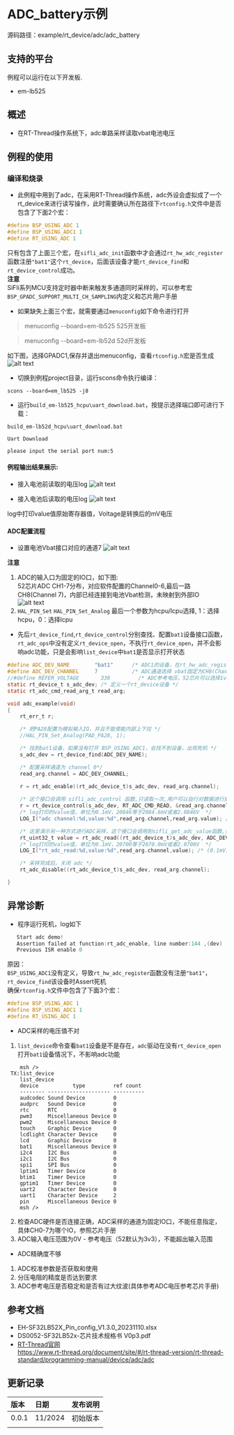 # ADC_battery示例
源码路径：example/rt_device/adc/adc_battery
## 支持的平台
例程可以运行在以下开发板.
* em-lb525

## 概述
* 在RT-Thread操作系统下，adc单路采样读取vbat电池电压

## 例程的使用
### 编译和烧录
* 此例程中用到了adc，在采用RT-Thread操作系统，adc外设会虚拟成了一个rt_device来进行读写操作，此时需要确认所在路径下`rtconfig.h`文件中是否包含了下面2个宏：

```c
#define BSP_USING_ADC 1
#define BSP_USING_ADC1 1
#define RT_USING_ADC 1
```

只有包含了上面三个宏，在`sifli_adc_init`函数中才会通过`rt_hw_adc_register`函数注册`"bat1"`这个`rt_device`，后面该设备才能`rt_device_find`和`rt_device_control`成功。<br>
**注意**<br>
SiFli系列MCU支持定时器中断来触发多通道同时采样的，可以参考宏`BSP_GPADC_SUPPORT_MULTI_CH_SAMPLING`内定义和芯片用户手册
* 如果缺失上面三个宏，就需要通过`menuconfig`如下命令进行打开  

> menuconfig --board=em-lb525       525开发板

> menuconfig --board=em-lb52d       52d开发板


如下图，选择GPADC1,保存并退出menuconfig，查看`rtconfig.h`宏是否生成
![alt text](assets/MENUCONFIG_ADC.png)
* 切换到例程project目录，运行scons命令执行编译：

```
scons --board=em_lb525 -j8
```

* 运行`build_em-lb525_hcpu\uart_download.bat`，按提示选择端口即可进行下载：

```
build_em-lb52d_hcpu\uart_download.bat

Uart Download

please input the serial port num:5
```

#### 例程输出结果展示:
* 接入电池前读取的电压log
![alt text](assets/beffer.png)


* 接入电池后读取的电压log
![alt text](assets/last.png)

log中打印value值原始寄存器值，Voltage是转换后的mV电压


#### ADC配置流程

* 设置电池Vbat接口对应的通道7
![alt text](assets/1.png)

**注意**  
1. ADC的输入口为固定的IO口，如下图:<br>52芯片ADC CH1-7分布，对应软件配置的Channel0-6,最后一路CH8(Channel 7)，内部已经连接到电池Vbat检测，未映射到外部IO<br>
![alt text](assets/ADC_MAP.png)
1. `HAL_PIN_Set` `HAL_PIN_Set_Analog` 最后一个参数为hcpu/lcpu选择, 1：选择hcpu，0：选择lcpu<br>


* 先后`rt_device_find`,`rt_device_control`分别查找、配置`bat1`设备接口函数，
`rt_adc_ops`中没有定义`rt_device_open`，不执行`rt_device_open`，并不会影响adc功能，只是会影响`list_device`中`bat1`是否显示打开状态
```c
#define ADC_DEV_NAME        "bat1"      /* ADC1的设备，在rt_hw_adc_register函数内已注册，不能随便修改 */
#define ADC_DEV_CHANNEL     7           /* ADC通道选择 vbat固定为CH8(Channel 7) */
//#define REFER_VOLTAGE       330         /* ADC参考电压，52芯片可以选择1v8或者3v3，目前接口没有开放，固定为3V3 */
static rt_device_t s_adc_dev; /* 定义一个rt_device设备 */
static rt_adc_cmd_read_arg_t read_arg;

void adc_example(void)
{
    rt_err_t r;

    /* 把PA28配置为模拟输入IO，并且不能使能内部上下拉 */
    //HAL_PIN_Set_Analog(PAD_PA28, 1);

    /* 找到bat1设备，如果没有打开 BSP_USING_ADC1，会找不到设备，出现死机 */
    s_adc_dev = rt_device_find(ADC_DEV_NAME);

    /* 配置采样通道为 channel 0*/
    read_arg.channel = ADC_DEV_CHANNEL;

    r = rt_adc_enable((rt_adc_device_t)s_adc_dev, read_arg.channel);
    
    /* 这个接口会调用 sifli_adc_control 函数,只读取一次,用户可以自行对数据进行处理 */   
    r = rt_device_control(s_adc_dev, RT_ADC_CMD_READ, &read_arg.channel);
    /* log打印的value值，单位为0.1mV，20846等于2084.6mV或者2.0846V  */
    LOG_I("adc channel:%d,value:%d",read_arg.channel,read_arg.value); /* (0.1mV), 20846 is 2084.6mV or 2.0846V */

    /* 这里演示另一种方式进行ADC采样，这个接口会调用到sifli_get_adc_value函数,会进行默认22次平均  */
    rt_uint32_t value = rt_adc_read((rt_adc_device_t)s_adc_dev, ADC_DEV_CHANNEL);
    /* log打印的value值，单位为0.1mV，20700等于2070.0mV或者2.0700V  */
    LOG_I("rt_adc_read:%d,value:%d",read_arg.channel,value); /* (0.1mV), 20700 is 2070mV or 2.070V */

    /* 采样完成后，关闭 adc */
    rt_adc_disable((rt_adc_device_t)s_adc_dev, read_arg.channel);

}
```


## 异常诊断
* 程序运行死机，log如下
```c
   Start adc demo!
   Assertion failed at function:rt_adc_enable, line number:144 ,(dev)
   Previous ISR enable 0
```
原因：  
`BSP_USING_ADC1`没有定义，导致`rt_hw_adc_register`函数没有注册`"bat1"`，`rt_device_find`该设备时Assert死机  
确保`rtconfig.h`文件中包含了下面3个宏：
```c
#define BSP_USING_ADC 1
#define BSP_USING_ADC1 1
#define RT_USING_ADC 1
```
* ADC采样的电压值不对

1. `list_device`命令查看`bat1`设备是不是存在，`adc`驱动在没有`rt_device_open`打开`bat1`设备情况下，不影响adc功能
```
    msh />
 TX:list_device
    list_device
    device           type         ref count
    -------- -------------------- ----------
    audcodec Sound Device         0       
    audprc   Sound Device         0       
    rtc      RTC                  0       
    pwm3     Miscellaneous Device 0       
    pwm2     Miscellaneous Device 0       
    touch    Graphic Device       0       
    lcdlight Character Device     0       
    lcd      Graphic Device       0       
    bat1     Miscellaneous Device 0       
    i2c4     I2C Bus              0       
    i2c1     I2C Bus              0       
    spi1     SPI Bus              0       
    lptim1   Timer Device         0       
    btim1    Timer Device         0       
    gptim1   Timer Device         0       
    uart2    Character Device     0       
    uart1    Character Device     2       
    pin      Miscellaneous Device 0       
    msh />
```
2. 检查ADC硬件是否连接正确，ADC采样的通道为固定IO口，不能任意指定，具体CH0-7为哪个IO，参照芯片手册  
3. ADC输入电压范围为0V - 参考电压（52默认为3v3），不能超出输入范围  
* ADC精确度不够
1. ADC校准参数是否获取和使用
2. 分压电阻的精度是否达到要求
3. ADC参考电压是否稳定和是否有过大纹波(具体参考ADC电压参考芯片手册) 


## 参考文档
* EH-SF32LB52X_Pin_config_V1.3.0_20231110.xlsx
* DS0052-SF32LB52x-芯片技术规格书 V0p3.pdf
* [RT-Thread官网](https://www.rt-thread.org/document/site/#/rt-thread-version/rt-thread-standard/programming-manual/device/adc/adc)<br>
https://www.rt-thread.org/document/site/#/rt-thread-version/rt-thread-standard/programming-manual/device/adc/adc
## 更新记录
|版本 |日期   |发布说明 |
|:---|:---|:---|
|0.0.1 |11/2024 |初始版本 |
| | | |
